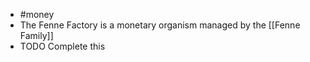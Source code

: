 - #money
- The Fenne Factory is a monetary organism managed by the [[Fenne Family]]
- TODO Complete this